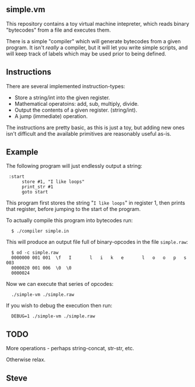 simple.vm
---------

This repository contains a toy virtual machine intepreter, which reads binary "bytecodes" from a file and executes them.

There is a simple "compiler" which will generate bytecodes from a given
program.  It isn't _really_ a compiler, but it will let you write simple scripts, and will keep track of labels which may be used prior to being defined.


Instructions
------------

There are several implemented instruction-types:

*  Store a string/int into the given register.
*  Mathematical operatoins: add, sub, multiply, divide.
*  Output the contents of a given register. (string/int).
*  A jump (immediate) operation.

The instructions are pretty basic, as this is just a toy, but adding new ones isn't difficult and the available primitives are reasonably useful as-is.


Example
-------

The following program will just endlessly output a string:

     :start
          store #1, "I like loops"
          print_str #1
          goto start

This program first stores the string "`I like loops`" in register 1, then prints that register, before jumping to the start of the program.

To actually compile this program into bytecodes run:

      $ ./compiler simple.in

This will produce an output file full of binary-opcodes in the file `simple.raw`:

      $ od -c simple.raw
      0000000 001 001  \f   I       l   i   k   e       l   o   o   p   s 003
      0000020 001 006  \0  \0
      0000024

Now we can execute that series of opcodes:

      ./simple-vm ./simple.raw

If you wish to debug the execution then run:

      DEBUG=1 ./simple-vm ./simple.raw


TODO
----

More operations - perhaps string-concat, str-str, etc.

Otherwise relax.

Steve
--
